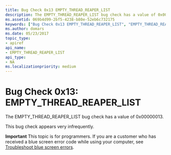 ```yaml
---
title: Bug Check 0x13 EMPTY_THREAD_REAPER_LIST
description: The EMPTY_THREAD_REAPER_LIST bug check has a value of 0x00000013.This bug check appears very infrequently.
ms.assetid: 069b4d99-2bf5-4238-b80e-52eb6c732175
keywords: ["Bug Check 0x13 EMPTY_THREAD_REAPER_LIST", "EMPTY_THREAD_REAPER_LIST"]
ms.author: domars
ms.date: 05/23/2017
topic_type:
- apiref
api_name:
- EMPTY_THREAD_REAPER_LIST
api_type:
- NA
ms.localizationpriority: medium
---
```


# Bug Check 0x13: EMPTY\_THREAD\_REAPER\_LIST


The EMPTY\_THREAD\_REAPER\_LIST bug check has a value of 0x00000013.

This bug check appears very infrequently.

**Important** This topic is for programmers. If you are a customer who has received a blue screen error code while using your computer, see [Troubleshoot blue screen errors](https://windows.microsoft.com/windows-10/troubleshoot-blue-screen-errors).

 

 




